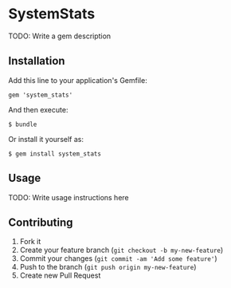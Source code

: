 # SystemStats

TODO: Write a gem description

## Installation

Add this line to your application's Gemfile:

    gem 'system_stats'

And then execute:

    $ bundle

Or install it yourself as:

    $ gem install system_stats

## Usage

TODO: Write usage instructions here

## Contributing

1. Fork it
2. Create your feature branch (`git checkout -b my-new-feature`)
3. Commit your changes (`git commit -am 'Add some feature'`)
4. Push to the branch (`git push origin my-new-feature`)
5. Create new Pull Request
